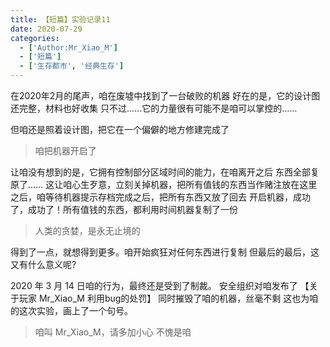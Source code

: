 ```yaml
---
title: 【短篇】实验记录11 
date: 2020-07-29
categories:
  - ['Author:Mr_Xiao_M']
  - ['短篇']
  - ['生存都市', '经典生存']
---
```

在2020年2月的尾声，咱在废墟中找到了一台破败的机器
好在的是，它的设计图还完整，材料也好收集
只不过……它的力量很有可能不是咱可以掌控的……
<!--more-->

但咱还是照着设计图，把它在一个偏僻的地方修建完成了
> 咱把机器开启了

让咱没有想到的是，它拥有控制部分区域时间的能力，在咱离开之后
东西全部复原了……
这让咱心生歹意，立刻关掉机器，把所有值钱的东西当作赌注放在这里
之后，咱等待机器提示存档完成之后，把所有东西又放了回去
开启机器，成功了，成功了！所有值钱的东西，都利用时间机器复制了一份

> 人类的贪婪，是永无止境的

得到了一点，就想得到更多。咱开始疯狂对任何东西进行复制
但最后的最后，这又有什么意义呢?

2020 年 3 月 14 日咱的行为，最终还是受到了制裁。
安全组织对咱发布了
【关于玩家 Mr_Xiao_M 利用bug的处罚】
同时摧毁了咱的机器，丝毫不剩
这也为咱的这次实验，画上了一个句号。

> 咱叫 Mr_Xiao_M，请多加小心
> 不愧是咱
